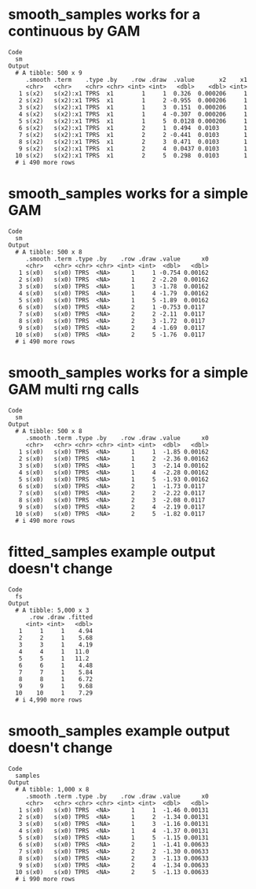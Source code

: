 # smooth_samples works for a continuous by GAM

    Code
      sm
    Output
      # A tibble: 500 x 9
         .smooth .term    .type .by    .row .draw  .value       x2    x1
         <chr>   <chr>    <chr> <chr> <int> <int>   <dbl>    <dbl> <int>
       1 s(x2)   s(x2):x1 TPRS  x1        1     1  0.326  0.000206     1
       2 s(x2)   s(x2):x1 TPRS  x1        1     2 -0.955  0.000206     1
       3 s(x2)   s(x2):x1 TPRS  x1        1     3  0.151  0.000206     1
       4 s(x2)   s(x2):x1 TPRS  x1        1     4 -0.307  0.000206     1
       5 s(x2)   s(x2):x1 TPRS  x1        1     5  0.0128 0.000206     1
       6 s(x2)   s(x2):x1 TPRS  x1        2     1  0.494  0.0103       1
       7 s(x2)   s(x2):x1 TPRS  x1        2     2 -0.441  0.0103       1
       8 s(x2)   s(x2):x1 TPRS  x1        2     3  0.471  0.0103       1
       9 s(x2)   s(x2):x1 TPRS  x1        2     4  0.0437 0.0103       1
      10 s(x2)   s(x2):x1 TPRS  x1        2     5  0.298  0.0103       1
      # i 490 more rows

# smooth_samples works for a simple GAM

    Code
      sm
    Output
      # A tibble: 500 x 8
         .smooth .term .type .by    .row .draw .value      x0
         <chr>   <chr> <chr> <chr> <int> <int>  <dbl>   <dbl>
       1 s(x0)   s(x0) TPRS  <NA>      1     1 -0.754 0.00162
       2 s(x0)   s(x0) TPRS  <NA>      1     2 -2.20  0.00162
       3 s(x0)   s(x0) TPRS  <NA>      1     3 -1.78  0.00162
       4 s(x0)   s(x0) TPRS  <NA>      1     4 -1.79  0.00162
       5 s(x0)   s(x0) TPRS  <NA>      1     5 -1.89  0.00162
       6 s(x0)   s(x0) TPRS  <NA>      2     1 -0.753 0.0117 
       7 s(x0)   s(x0) TPRS  <NA>      2     2 -2.11  0.0117 
       8 s(x0)   s(x0) TPRS  <NA>      2     3 -1.72  0.0117 
       9 s(x0)   s(x0) TPRS  <NA>      2     4 -1.69  0.0117 
      10 s(x0)   s(x0) TPRS  <NA>      2     5 -1.76  0.0117 
      # i 490 more rows

# smooth_samples works for a simple GAM multi rng calls

    Code
      sm
    Output
      # A tibble: 500 x 8
         .smooth .term .type .by    .row .draw .value      x0
         <chr>   <chr> <chr> <chr> <int> <int>  <dbl>   <dbl>
       1 s(x0)   s(x0) TPRS  <NA>      1     1  -1.85 0.00162
       2 s(x0)   s(x0) TPRS  <NA>      1     2  -2.36 0.00162
       3 s(x0)   s(x0) TPRS  <NA>      1     3  -2.14 0.00162
       4 s(x0)   s(x0) TPRS  <NA>      1     4  -2.28 0.00162
       5 s(x0)   s(x0) TPRS  <NA>      1     5  -1.93 0.00162
       6 s(x0)   s(x0) TPRS  <NA>      2     1  -1.73 0.0117 
       7 s(x0)   s(x0) TPRS  <NA>      2     2  -2.22 0.0117 
       8 s(x0)   s(x0) TPRS  <NA>      2     3  -2.08 0.0117 
       9 s(x0)   s(x0) TPRS  <NA>      2     4  -2.19 0.0117 
      10 s(x0)   s(x0) TPRS  <NA>      2     5  -1.82 0.0117 
      # i 490 more rows

# fitted_samples example output doesn't change

    Code
      fs
    Output
      # A tibble: 5,000 x 3
          .row .draw .fitted
         <int> <int>   <dbl>
       1     1     1    4.94
       2     2     1    5.68
       3     3     1    4.19
       4     4     1   11.0 
       5     5     1   11.2 
       6     6     1    4.48
       7     7     1    5.84
       8     8     1    6.72
       9     9     1    9.68
      10    10     1    7.29
      # i 4,990 more rows

# smooth_samples example output doesn't change

    Code
      samples
    Output
      # A tibble: 1,000 x 8
         .smooth .term .type .by    .row .draw .value      x0
         <chr>   <chr> <chr> <chr> <int> <int>  <dbl>   <dbl>
       1 s(x0)   s(x0) TPRS  <NA>      1     1  -1.46 0.00131
       2 s(x0)   s(x0) TPRS  <NA>      1     2  -1.34 0.00131
       3 s(x0)   s(x0) TPRS  <NA>      1     3  -1.16 0.00131
       4 s(x0)   s(x0) TPRS  <NA>      1     4  -1.37 0.00131
       5 s(x0)   s(x0) TPRS  <NA>      1     5  -1.15 0.00131
       6 s(x0)   s(x0) TPRS  <NA>      2     1  -1.41 0.00633
       7 s(x0)   s(x0) TPRS  <NA>      2     2  -1.30 0.00633
       8 s(x0)   s(x0) TPRS  <NA>      2     3  -1.13 0.00633
       9 s(x0)   s(x0) TPRS  <NA>      2     4  -1.34 0.00633
      10 s(x0)   s(x0) TPRS  <NA>      2     5  -1.13 0.00633
      # i 990 more rows

